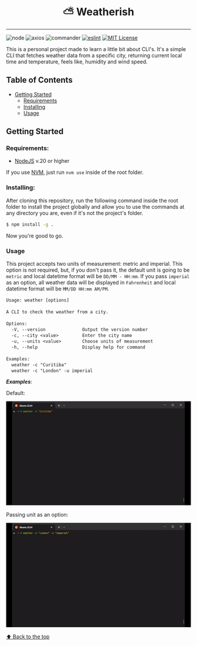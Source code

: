 <h1 align="center"> ⛅ Weatherish</h1>
<hr/>

![node](https://img.shields.io/static/v1?label=node&message=20.9.0&color=2d3748&logo=node.js&style=flat-square)
![axios](https://img.shields.io/static/v1?label=axios&message=0.27.0&color=2d3748&logo=npm&style=flat-square)
![commander](https://img.shields.io/static/v1?label=commander&message=9.2.0&color=2d3748&logo=npm&style=flat-square)
[![eslint](https://img.shields.io/badge/eslint-8.31.0-4b32c3?style=flat-square&logo=eslint)](https://eslint.org/)
[![MIT License](https://img.shields.io/badge/license-MIT-green?style=flat-square)](https://raw.githubusercontent.com/daspeon/teste/main/LICENSE)

This is a personal project made to learn a little bit about CLI's. It's a simple CLI that fetches weather data from a specific city, returning current local time and temperature, feels like, humidity and wind speed.

## Table of Contents

- [Getting Started](#getting-started)
  - [Requirements](#requirements)
  - [Installing](#installing)
  - [Usage](#usage)
    <br/>

## Getting Started

### **Requirements:**
- [NodeJS](https://nodejs.org/en) v.20 or higher

If you use [NVM](https://github.com/nvm-sh/nvm), just run `nvm use` inside of the root folder.

### **Installing:**

After cloning this repository, run the following command inside the root folder to install the project globally and allow you to use the commands at any directory you are, even if it's not the project's folder.

```bash
$ npm install -g .
```

Now you're good to go.


### **Usage**

This project accepts two units of measurement: metric and imperial. This option is not required, but, if you don't pass it, the default unit is going to be `metric` and local datetime format will be `DD/MM - HH:mm`. If you pass `imperial` as an option, all weather data will be displayed in `Fahrenheit` and local datetime format will be `MM/DD HH:mm AM/PM`.

```text
Usage: weather [options]

A CLI to check the weather from a city.

Options:
  -V, --version              Output the version number
  -c, --city <value>         Enter the city name
  -u, --units <value>        Choose units of measurement
  -h, --help                 Display help for command

Examples:
  weather -c "Curitiba"
  weather -c "London" -u imperial
```

**_Examples_**:

Default:

![default](./assets/default.gif)

Passing unit as an option:

![imperial](./assets/units.gif)

[⬆ Back to the top](#--weatherish)
